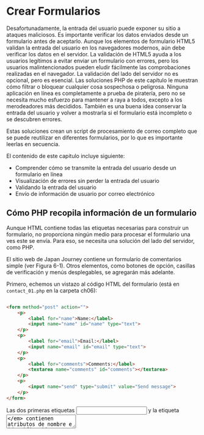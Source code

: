 # Crear Formularios

Desafortunadamente, la entrada del usuario puede exponer su sitio a 
ataques maliciosos. Es importante verificar los datos enviados desde 
un formulario antes de aceptarlo. Aunque los elementos de formulario 
HTML5 validan la entrada del usuario en los navegadores modernos, 
aún debe verificar los datos en el servidor. La validación de HTML5 
ayuda a los usuarios legítimos a evitar enviar un formulario con 
errores, pero los usuarios malintencionados pueden eludir fácilmente 
las comprobaciones realizadas en el navegador. La validación del 
lado del servidor no es opcional, pero es esencial. Las soluciones 
PHP de este capítulo le muestran cómo filtrar o bloquear cualquier 
cosa sospechosa o peligrosa. Ninguna aplicación en línea es 
completamente a prueba de piratería, pero no se necesita mucho 
esfuerzo para mantener a raya a todos, excepto a los merodeadores 
más decididos. También es una buena idea conservar la entrada del 
usuario y volver a mostrarla si el formulario está incompleto o se 
descubren errores. 

Estas soluciones crean un script de procesamiento de correo completo 
que se puede reutilizar en diferentes formularios, por lo que es 
importante leerlas en secuencia.

El contenido de este capitulo incluye siguiente:

- Comprender cómo se transmite la entrada del usuario desde un 
formulario en línea
- Visualización de errores sin perder la entrada del usuario
- Validando la entrada del usuario
- Envío de información de usuario por correo electrónico

## Cómo PHP recopila información de un formulario

Aunque HTML contiene todas las etiquetas necesarias para construir un 
formulario, no proporciona ningún medio para procesar el formulario 
una ves este se envía. Para eso, se necesita una solución del lado del 
servidor, como PHP.

El sitio web de Japan Journey contiene un formulario de comentarios 
simple (ver Figura 6-1). Otros elementos, como botones de opción, 
casillas de verificación y menús desplegables, se agregarán más adelante.

Primero, echemos un vistazo al código HTML del formulario (está en 
`contact_01.php` en la carpeta ch06):


```html

<form method="post" action="">
    <p>
        <label for="name">Name:</label>
        <input name="name" id="name" type="text">
    </p>
    <p>
        <label for="email">Email:</label>
        <input name="email" id="email" type="text">
    </p>
    <p>
        <label for="comments">Comments:</label>
        <textarea name="comments" id="comments"></textarea>
    </p>
    <p>
        <input name="send" type="submit" value="Send message">
    </p>
</form>
```

Las dos primeras etiquetas _<input>_ y la etiqueta _<textarea>_ contienen 
atributos de nombre e identificación configurados con el mismo valor. 
La razón de esta duplicación es la accesibilidad. HTML usa el atributo 
_id_ para asociar el elemento _<label>_ con el elemento _<input>_ correcto. 
Los scripts de procesamiento de formularios, sin embargo, se basan en 
el atributo de _name_. Por lo tanto, aunque el atributo _id_ es opcional 
en el botón _submit_, debe usar el atributo _name_ para cada elemento 
del formulario que desee procesar.

El atributo _name_ de un elemento de entrada de formulario normalmente no 
debe contener espacios. Si desea combinar varias palabras, únalas con un 
guión bajo (PHP lo hará automáticamente si deja espacios). Debido a que el 
script desarrollado más adelante en este capítulo convierte los atributos 
_name_ en variables PHP, no use guiones ni ningún otro carácter que no sea 
válido en los nombres de las variables PHP.

Otras dos cosas a tener en cuenta son los atributos de _method_ y _action_
dentro de la etiqueta de apertura _<form>_. El atributo de _method_ determina 
cómo el formulario envía datos. Se puede configurar para _post_ y _get_. El 
atributo _action_ le dice al navegador dónde enviar los datos para su 
procesamiento cuando se hace clic en el botón _submit_. Si el valor se deja 
vacío, como aquí, la página intenta procesar el formulario en sí. Sin embargo, 
un atributo _action_ vacío no es válido en HTML5, por lo que será necesario corregirlo.

He evitado deliberadamente el uso de cualquiera de las nuevas funciones 
de formulario HTML5, como _type = "email"_ y el atributo _required_. Esto 
facilita la prueba de los scripts de validación del lado del servidor PHP. 
Después de la prueba, puede actualizar sus formularios para utilizar las 
funciones de validación de HTML5. La validación en el navegador es 
principalmente una cortesía hacia el usuario para evitar que se envíe 
información incompleta, por lo que es opcional. La validación del lado 
del servidor nunca debe omitirse.

## Diferencia entre Post y Get


De lo contrario, la carpeta ch06 contiene un conjunto completo de archivos 
para el sitio Japan Journey con todo el código del Capítulo 5 incorporado. 
Copie _contact_01.php_ a la raíz del sitio y cámbielo al nombre _contact.php_. 
También copie _footer.php_, _menu.php_ y _title.php_ de la carpeta _ch06 / includes_
a la carpeta _includes_ en la raíz del sitio.

1. Localice la etiqueta de apertura _<form>_ en _contact.php_ y cambie el valor 
del atributo del método de _post_ para obtener, así:

```html
<form method="get" action="">
```

2. Guarde _contact.php_ y cargue la página en un navegador. Escriba su nombre, 
dirección de correo electrónico y un mensaje corto en el formulario, luego haga 
clic en _Enviar mensaje_.


3. Busque en la barra de direcciones del navegador. Debería ver el contenido 
del formulario adjunto al final de la URL.  Si divide la URL, se verá así:

```
http://localhost/phpsols-4e/contact.php
?name=David
&email=david%40example.com
&comments=Greetings%21+%3A-%29
&send=Send+message
```

Los datos enviados por el formulario se han agregado a la URL básica 
como una cadena de consulta que comienza con un signo de interrogación. 
El valor de cada campo y el botón de envío se identifica mediante el 
atributo _name_ del elemento de formulario, seguido de un signo igual y 
los datos enviados. Los datos de cada elemento de entrada están separados 
por un signo comercial (&). Las URL no pueden contener espacios o ciertos 
caracteres (como un signo de exclamación o un emoticón), por lo que el 
navegador reemplaza los espacios con + y codifica otros caracteres como 
valores hexadecimales, un proceso conocido como codificación de URL (para 
obtener una lista completa de valores, consulte 
www.degraeve.com/reference/urlencoding.php).
 
4. Vuelva al código de _contact.php_ y cambie el método a _post_, así:

```html
<form method="post" action="">
```

Guarde _contact.php_ y vuelva a cargar la página en su navegador. Escribe 
otro mensaje y haz clic en _Enviar mensaje_. Su mensaje debería desaparecer, 
pero no sucede nada. No se ha perdido, pero todavía no ha hecho nada para 
procesarlo.
 
6. En _contact.php_, agregue el siguiente código inmediatamente debajo de 
la etiqueta de cierre `</form>`:

```html
<pre>
<?php if ($_POST) { print_r($_POST); } ?>
</pre>
```

Esto muestra el contenido del array superglobal `$ _POST` si se han 
enviado datos _post_. Como se explicó en el Capítulo 4, la función 
_print_r()_ le permite inspeccionar el contenido de los array; las 
etiquetas `<pre>` simplemente facilitan la lectura de la salida.

7. Guarde la página y haga clic en el botón Actualizar en su navegador. 
Probablemente verá una advertencia similar a la siguiente. Esto le 
indica que los datos se volverán a enviar, que es exactamente lo que 
desea. Confirme que desea enviar la información nuevamente.

8. El código del paso 6 ahora debería mostrar el contenido de su mensaje 
debajo del formulario. Todo se ha almacenado en uno de los array 
superglobales de PHP, `$ _POST`, que contiene los datos enviados mediante 
el método _post_. El atributo _name_  de cada elemento del formulario 
se utiliza como clave del array, lo que facilita la recuperación del contenido.

```
       array
(
    [name] => David
    [email] => david@example.com
    [comments] => Hi!
    [send] => Send message
)
```

El array `$ _POST` usa los atributos `name` del formulario para 
identificar cada elemento de datos.

Como acaba de ver, el método `get` envía sus datos adjuntos a la URL, 
mientras que el método `post` los envía con los encabezados HTTP para 
que estén ocultos a la vista. Algunos navegadores limitan la longitud 
máxima de una URL a unos 2000 caracteres, por lo que el método `get` 
solo se puede utilizar para pequeñas cantidades de datos. El método 
`post` se puede utilizar para cantidades de datos mucho mayores. De 
forma predeterminada, PHP permite hasta 8 MB de datos `post` aunque las 
empresas de alojamiento pueden establecer un límite diferente.

Sin embargo, la diferencia más importante entre los dos métodos es su 
uso previsto. El método de `get` está diseñado para usarse en solicitudes 
que no generan cambios en el servidor, sin importar cuántas veces se 
haya realizado. En consecuencia, se utiliza principalmente para búsquedas 
en bases de datos; marcar el resultado de la búsqueda es útil porque todos 
los criterios de búsqueda están en la URL. Por otro lado, el método 
`post` está diseñado para peticiones que provocan cambios en el servidor. 
Por lo tanto, se usa para insertar, actualizar o eliminar registros en 
una base de datos, cargar archivos o enviar un correo electrónico.

Este capítulo se concentra en el método `post` y su array superglobal 
asociada, `$ _POST`.

## Obtener datos de formularios con PHP superglobals

El array superglobal `$_POST` contiene datos enviados mediante el 
método `post`. No debería sorprender que los datos enviados por el 
método `get` estén en el array `$_GET`.

Para acceder a los valores enviados por un formulario, simplemente 
coloque el atributo `name` elemento del formulario entre comillas 
entre corchetes después de `$ _POST` o `$ _GET`, según el atributo 
del método del formulario. Por tanto, el correo electrónico se convierte 
en `$_POST['email']` si se envía mediante el método `post` y 
`$_GET['email']` si se envía mediante el método `get`. 

Puede encontrar scripts que usen `$_REQUEST`, lo que evita la necesidad 
de distinguir entre `$_POST` o `$_GET`. Es menos seguro. Siempre 
debe saber de dónde proviene la información del usuario. `$_REQUEST` 
también incluye los valores de las cookies, por lo que no tiene idea 
si está tratando con un valor enviado por el método `post`, uno 
transmitido a través de la URL o inyectado por una cookie. Utilice 
siempre `$_POST` o `$_GET`.

Los scripts antiguos pueden usar `$HTTP_POST_VARS` o `$HTTP_GET_VARS`, 
que tienen el mismo significado que `$_POST` y `$_GET`. Se han 
eliminado las versiones antiguas. Utilice `$_POST` y `$_GET` en su lugar.


## Procesamiento y validación de la entrada del usuario

El objetivo final de este capítulo es enviar la entrada del formulario 
en `contact.php` por correo electrónico a su bandeja de entrada. El uso 
de la función `mail ()` de PHP es relativamente sencillo. Requiere un 
mínimo de tres argumentos: la dirección o direcciones a las que se envía 
el correo electrónico, una cadena que contiene la línea de asunto y una 
cadena que contiene el cuerpo del mensaje. El cuerpo del mensaje se 
construye concatenando (uniendo) el contenido de los campos de entrada 
en una sola cadena.

Las medidas de seguridad implementadas por la mayoría de los proveedores 
de servicios de Internet (ISP) hacen que sea difícil, si no imposible, 
probar la función `mail ()` en un entorno de prueba local. En lugar de 
saltar directamente al uso de `mail ()`, las Soluciones PHP 6-2 a 6-5 
se concentran en validar la entrada del usuario para asegurarse de que 
los campos obligatorios estén completos y muestren mensajes de error. 
La implementación de estas medidas hace que sus formularios en línea 
sean más fáciles de usar y seguros.

La utilizacion de JavaScript o elementos y atributos de formulario HTML5
para verificar la entrada del usuario se denomina validación del lado del 
cliente porque ocurre en la computadora del usuario (o cliente). Es útil 
porque es casi instantáneo y puede alertar al usuario sobre un problema 
sin hacer un viaje de ida y vuelta innecesario al servidor. Sin embargo, 
la validación del lado del cliente es fácil de eludir. Todo lo que tiene 
que hacer un usuario malintencionado es enviar datos desde un script 
personalizado y sus comprobaciones se vuelven inútiles. También es vital 
verificar la entrada del usuario con PHP.

Consejo

La validación del lado del cliente por sí sola es insuficiente. Siempre 
verifique los datos de una fuente externa usando la validación del lado 
del servidor con PHP.

### Creando un script reutilizable

La capacidad de reutilizar el mismo script, tal vez con solo unas pocas 
ediciones, para varios sitios web es un gran ahorro de tiempo. Sin embargo, 
enviar los datos de entrada a un archivo separado para su procesamiento 
dificulta alertar a los usuarios sobre errores sin perder su entrada. Para 
solucionar este problema, el enfoque adoptado en este capítulo es utilizar 
lo que se conoce como formulario de autoprocesamiento.

Cuando se envía el formulario, la página se vuelve a cargar y una 
declaración condicional ejecuta el script de procesamiento. Si la 
validación del lado del servidor detecta errores, el formulario se puede 
volver a mostrar con mensajes de error mientras se conserva la entrada 
del usuario. Partes del script específicas del formulario se incrustarán 
encima de la declaración `DOCTYPE`. Las partes genéricas y reutilizables 
estarán en un archivo separado que se puede incluir en cualquier página 
que requiera un script de procesamiento de correo electrónico.

Solución PHP 6-1: Prevención de secuencias de comandos entre sitios en 
una forma de autoprocesamiento

Dejar vacío el atributo `action` de una etiqueta de formulario de 
apertura u omitirlo por completo vuelve a cargar el formulario cuando 
se envían los datos. Sin embargo, un atributo `action` vacío no es 
válido en HTML5. PHP tiene una variable superglobal muy conveniente 
(`$_SERVER ['PHP_SELF']`) que contiene la ruta relativa a la raíz del 
sitio del archivo actual. Establecerlo como el valor del atributo 
`action` inserta automáticamente el valor correcto para un formulario 
de autoprocesamiento, pero usarlo por sí solo expone su sitio a un 
ataque malicioso conocido como `cross-site scripting (XSS)`. Esta 
solución PHP explica el riesgo y muestra cómo usar `$_SERVER['PHP_SELF']` 
de forma segura.

1. Cargue `bad_link.php` en la carpeta ch06 en un navegador. Contiene 
un único enlace a `form.php` en la misma carpeta; pero el enlace en el 
HTML subyacente se ha deformado deliberadamente para simular un ataque XSS.
     
2. Haga clic en el enlace. Dependiendo del navegador que esté utilizando, 
debería ver que la página de destino ha sido bloqueada (como se muestra 
en la Figura 6-3) o el diálogo de alerta de JavaScript que se muestra en 
la Figura 6-4.

Google Chrome automatically blocks suspected XSS attacks. 
Not all browsers are capable of blocking XSS attacks. 

Nota

Los enlaces en los archivos de ejercicios para esta solución PHP asumen 
que están en una carpeta llamada phpsols-4e / ch06 en la raíz de su 
servidor localhost. Ajústelos si es necesario para que coincidan con 
su configuración de prueba.

3. Descarte la alerta de JavaScript, si es necesario, y haga clic con 
el botón derecho para ver la fuente de la página. La línea 10 debería 
verse similar a esto:

```
<form method="post" action="/phpsols-4e/ch06/form.php">
<script>alert('Boo!')</script><foo"">
```

El enlace mal formado en `bad_link.php` ha inyectado un fragmento de 
JavaScript en la página inmediatamente después de la etiqueta de 
apertura `<form>`. En este caso, es una alerta JavaScript inofensiva; 
pero en un ataque XSS real, podría intentar robar cookies u otra 
información personal. Tal ataque sería silencioso, dejando al usuario 
inconsciente de lo que ha sucedido a menos que note el script en la 
barra de direcciones del navegador.

Esto ha sucedido porque `form.php` usa `$_SERVER['PHP_SELF']` para 
generar el valor del atributo `action`. El enlace mal formado inserta 
la ubicación de la página en el atributo `action`, cierra la etiqueta 
del formulario de apertura y luego inyecta la etiqueta `<script>`, que 
se ejecuta inmediatamente cuando se carga la página.


4. Una forma simple, pero efectiva, de neutralizar este tipo de ataque 
XSS es pasar `$_SERVER['PHP_SELF']` a la función `htmlentities()` 
de esta manera:

```html
<form method="post"  action="<?=
 htmlentities($_SERVER['PHP_SELF']) ?>">
```

Esto convierte los corchetes angulares de las etiquetas `<script`> en 
sus equivalentes de entidad HTML, evitando que se ejecute el script. 
Aunque funciona, deja la URL mal formada en la barra de direcciones 
del navegador, lo que podría llevar a los usuarios a cuestionar la 
seguridad de su sitio. Creo que una mejor solución es redirigir a los 
usuarios a una página de error cuando se detecta XSS.


5. En form.php, cree un bloque PHP encima de la declaración `DOCTYPE` 
y defina una variable con la ruta relativa a la raíz del sitio al 
archivo actual de esta manera:

```html
<?php
$currentPage = '/phpsols-4e/ch06/form.php';
?>
<!doctype html>
```

6. Ahora compare el valor de `$currentPage` con `$ _SERVER['PHP_SELF']`. 
Si no son idénticos, use la función `header()` para redirigir al usuario 
a una página de error y salir inmediatamente del script de esta manera:

```html
if ($currentPage !== $_SERVER['PHP_SELF']) {
    header('Location: http://localhost/phpsols-4e/ch06/missing.php');
    exit;
}
```

Precaución

La ubicación pasada a la función `header()` debe ser una URL completamente 
calificada. Si utiliza un vínculo relativo al documento, el destino se 
agrega al vínculo mal formado, lo que evita que la página se redirija 
correctamente.

7. Use `$currentPage` como el valor del atributo `action` en la etiqueta 
del formulario de apertura:

```html
<form method="post"  action="<?= $currentPage ?>">
```

8. Guarde `form.php`, vuelva a `bad_link.php` y vuelva a hacer clic en el 
enlace. Esta vez debería ser llevado directamente a `missing.php`.
 
9. Cargue `form.php` directamente en el navegador. Debería cargarse y 
funcionar como se esperaba.  La versión final está en `form_end.php` en 
la carpeta ch06. El archivo llamado `bad_link_end.php` enlaza con la 
versión terminada si solo desea probar el script.

Esta técnica implica más código que simplemente pasar `$_SERVER['PHP_SELF']` 
a la función `htmlentities()`; pero tiene la ventaja de guiar a los 
usuarios sin problemas a una página de error si han seguido un enlace 
malicioso a su formulario. Obviamente, la página de error debería 
vincularse a su menú principal.

Solución PHP 6-2: Asegúrese de que los campos obligatorios no estén en blanco

Cuando los campos obligatorios se dejan en blanco, no obtiene la 
información que necesita y es posible que el usuario nunca obtenga una 
respuesta, especialmente si se han omitido los datos de contacto.
Continúe usando el archivo de "Comprender la diferencia entre `post` y `get`" 
anteriormente en este capítulo. Alternativamente, use `contact_02.php` de 
la carpeta ch06 y elimine _02 del nombre del archivo.

1. La secuencia de comandos de procesamiento utiliza dos arrays llamadas 
`$errores` y` $missing` para almacenar los detalles de los errores y los 
campos obligatorios que no se han completado. Estos arrays se utilizarán 
para controlar la visualización de los mensajes de error junto con las
 etiquetas del formulario. No habrá ningún error cuando la página se 
cargue por primera vez, así que inicialice `$errors` y `$missing` como 
arrays vacíos en el bloque de código PHP en la parte superior de 
`contact.php`, así:


```html
<?php
include './includes/title.php';
$errors = [];
$missing = [];
?>
```

 
2. La secuencia de comandos de procesamiento de correo electrónico debe 
ejecutarse solo si se ha enviado el formulario. Use una declaración 
condicional para verificar el valor de la variable superglobal 
`$_SERVER['REQUEST_METHOD']`. Si es `POST` (todo en mayúsculas), sabrá 
que el formulario se envió mediante el método `post`. Agregue el código 
resaltado en negrita al bloque PHP en la parte superior de la página.

```html
<?php
include './includes/title.php';
$errors = [];
$missing = [];
// check if the form has been submitted
if ($_SERVER['REQUEST_METHOD'] == 'POST') {
    // email processing script
}
?>
```

Consejo

Verificar que el valor de `$_SERVER['REQUEST_METHOD']` sea `POST` es 
una condición genérica que se puede usar con cualquier formulario 
independientemente del nombre del botón Enviar.

3. Aunque aun no enviará el correo electrónico, defina dos variables 
para almacenar la dirección de destino y la línea de asunto del 
correo electrónico. El siguiente código va dentro de la declaración 
condicional que creó en el paso anterior:

```
if ( $_SERVER['REQUEST_METHOD'] == 'POST') {
    // email processing script
    $to = 'david@example.com'; // use your own email address
    $subject = 'Feedback from Japan Journey';
}
```

4. A continuación, cree dos arrays, uno que enumere el atributo `name` 
de cada campo en el formulario y la otra que enumere todos los campos 
obligatorios. Por el bien de esta demostración, haga que el campo de 
correo electrónico sea opcional, de modo que solo se requieran los 
campos `name` y `comments` Agregue el siguiente código dentro del 
bloque condicional inmediatamente después del código que define la 
línea de asunto:

```
    $subject = 'Feedback from Japan Journey';
    // list expected fields
    $expected = ['name', 'email', 'comments'];
    // set required fields
    $required = ['name', 'comments'];
}
```

Consejo

¿Por qué es necesaria ek array `$expected` ? Es para evitar que un 
atacante inyecte otras variables en el array `$_POST` en un intento de 
sobrescribir sus valores predeterminados. Al procesar solo las variables 
que espera, su formulario es mucho más seguro. Se ignoran los valores 
falsos.

5. La siguiente sección de código no es específica de este formulario, 
por lo que debe ir en un archivo externo que se puede incluir en 
cualquier secuencia de comandos de procesamiento de correo electrónico. 
Cree un nuevo archivo PHP llamado `processmail.php` en la carpeta 
`includes`. Luego inclúyalo en `contact.php` inmediatamente después 
del código que ingresó en el paso anterior, así:

```
    $required = ['name', 'comments'];
    require './includes/processmail.php';
}
```

6. El código en `processmail.php` comienza verificando las variables 
`$_POST` para los campos obligatorios que se han dejado en blanco. 
Elimine cualquier código predeterminado insertado por su editor y 
agregue lo siguiente a `processmail.php`: 

```
<?php
foreach ($_POST as $key => $value) {
    // strip whitespace from $value if not an array
    if (!is_array($value)) {
        $value = trim($value);
    }
    if (!in_array($key, $expected)) {
        // ignore the value, it's not in $expected
        continue;
    }
    if (in_array($key, $required) && empty($value)) {
        // required value is missing
        $missing[] = $key;
        $$key = "";
        continue;
    }
    $$key = $value;
}
```

Este bucle `foreach` procesa el array `$_POST` eliminando los espacios 
en blanco iniciales y finales de los campos de texto y asignando el 
contenido del campo a una variable con un nombre simplificado. 
Como resultado, `$_POST['email'] `se convierte en `$email`, y así 
sucesivamente. También verifica si los campos obligatorios se dejan en 
blanco y los agrega al array `$missing`, estableciendo la variable 
relacionada en una cadena vacía.

El array `_POST` es un array asociativa, por lo que el ciclo asigna la 
clave y el valor del elemento actual a `$key` y `$value`, respectivamente. 
El ciclo comienza verificando que el valor actual no sea un array, 
usando la función `is_array()` con el operador lógico `Not` (!). Si no 
es así, la función `trim()` elimina los espacios en blanco iniciales 
y finales y los reasigna a `$value`. Eliminar los espacios en blanco 
iniciales y finales evita que alguien presione la barra espaciadora 
varias veces para evitar completar un campo obligatorio.


Nota

Actualmente, el formulario solo tiene campos de entrada de texto, pero 
se ampliará más adelante para incluir elementos `<select>` y casillas 
de verificación que envían datos como arrays. Es necesario verificar 
si el valor del elemento actual es un array porque pasar un array a la 
función `trim()` desencadena un error.

La siguiente declaración condicional verifica si la clave actual no 
está en el array `$expected`. Si no es así, la palabra clave `continue` 
obliga al ciclo a dejar de procesar el elemento actual y pasar al 
siguiente. Por lo tanto, se ignora todo lo que no esté en el array 
$expected.

A continuación, verificamos si la clave del array actual está en el 
array `$required` y si no tiene ningún valor. Si la condición devuelve 
verdadera, la clave se agrega al arrayz `$missing` y una variable 
basada en el nombre de la clave se crea dinámicamente y su valor se 
establece en una cadena vacía. Observe que `$$key` comienza con dos 
signos de dólar en la siguiente línea:

```
$$key = "";
```

Esto significa que es una variable variable (consulte "Crear de nuevas 
variables dinámicamente" en el Capítulo 4). Entonces, si el valor de 
`$key` es `"name"`, `$$key` se convierte en `$name`.

Nuevamente, `continue` mueve el bucle al siguiente elemento.

Pero, si llegamos hasta la línea final del ciclo, sabemos que estamos 
tratando con un elemento que necesita ser procesado, por lo que se 
crea una variable basada en el nombre de la clave de forma dinámica y 
el valor actual se asigna a este.

7. Guarde `processmail.php`. Le agregará más código más adelante, pero 
pasemos ahora al cuerpo principal de `contact.php`. El atributo `action` 
en la etiqueta del formulario de apertura está vacío. Para propósitos 
de prueba local, simplemente establezca su valor en el nombre de la 
página actual:

```
<form method="post" action="contact.php">
```


8. Debe mostrar una advertencia si falta algo. Agregue una declaración 
condicional en la parte superior del contenido de la página entre el 
encabezado <h2> y el primer párrafo, así:


```html
<h2>Contact us</h2>
<?php if ($missing || $errors) { ?>
<p class="warning">Please fix the item(s) indicated.</p>
<?php } ?>
<p>Ut enim ad minim veniam . . . </p>
```


Esto verifica `$missing` y `$errors`, que inicializó como arrays vacios 
en el paso 1. Como se explica en "La verdad según PHP" en el Capítulo 4, 
un array vacío se trata como falso, por lo que el párrafo dentro de la 
declaración condicional no lo es se muestra cuando se carga la página 
por primera vez. Sin embargo, si no se ha completado un campo obligatorio 
cuando se envía el formulario, su nombre se agrega a la matriz `$missing`. 
Un array con al menos un elemento se trata como verdadera. El || significa 
"o", por lo que este párrafo de advertencia se mostrará si un campo 
obligatorio se deja en blanco o si se descubre un error. (El array 
$erros entra en juego en la Solución PHP 6-4).


9. Para asegurarse de que funciona hasta ahora, guarde `contact.php` 
y cárguelo normalmente en un navegador (no haga clic en el botón 
Actualizar). No se muestra el mensaje de advertencia. Haz clic en 
Enviar mensaje sin completar ninguno de los campos. Ahora debería ver 
el mensaje sobre elementos faltantes, como se muestra en la siguiente 
captura de pantalla.


10. Para mostrar un mensaje adecuado junto a cada campo obligatorio 
que falta, use una declaración condicional de PHP para insertar un 
`<span>` dentro de la etiqueta `<label>`, así:

```html
<label for="name">Name:
<?php if (in_array('name', $missing)) { ?>
    <span class="warning">Please enter your name</span>
<?php } ?>
</label>
```

La condición usa la función `in_array()` para verificar si el array 
`$missing` contiene el valor `name`. Si es así, se muestra el `<span>.` 
`$missing` se define como un array vacío en la parte superior de la 
secuencia de comandos, por lo que el intervalo no se mostrará cuando 
se cargue la página por primera vez.


11. Inserte advertencias similares para los campos de correo electrónico 
y comentarios como este:

```html
    <label for="email">Email:
    <?php if (in_array('email', $missing)) { ?>
        <span class="warning">Please enter your email address</span>
    <?php } ?>
    </label>
    <input name="email" id="email" type="text">
</p>
<p>
    <label for="comments">Comments:
    <?php if (in_array('comments', $missing)) { ?>
        <span class="warning">Please enter your comments</span>
    <?php } ?>
    </label>
```

El código PHP es el mismo excepto por el valor que busca en el array 
`$missing`. Es lo mismo que el atributo `name` del elemento de formulario.
 
12. Guarde `contact.php` y pruebe la página nuevamente, primero 
ingresando nada en ninguno de los campos. Las etiquetas del formulario 
deben verse como la Figura 6-5.


Aunque agregó una advertencia a `<label>` para el campo de correo 
electrónico, no se muestra porque el correo electrónico no se agregó 
al array `$required`. Como resultado, el código en `processmail.php` 
no lo agrega al array `$missing`.

13. Agregue un correo electrónico al array `$required` en el bloque 
de código en la parte superior de `comments.php`, así:

```
$required = ['name', 'comments', 'email'];
```

14. Haz clic en Enviar mensaje nuevamente sin completar ningún campo. 
Esta vez, verá un mensaje de advertencia junto a cada etiqueta.
     
15. Escriba su nombre en el campo `name`. En los campos Correo 
electrónico y Comentarios, simplemente presione la barra espaciadora 
varias veces y luego haga clic en Enviar mensaje. El mensaje de 
advertencia junto al campo Nombre desaparece, pero los otros dos 
mensajes de advertencia permanecen. El código en `processmail.php` 
quita los espacios en blanco de los campos de texto, por lo que 
rechaza los intentos de omitir los campos obligatorios ingresando 
una serie de espacios. Si tiene algún problema, compare su código 
con `contact_03.php` e `includes/processmail_01.php` en la carpeta 
ch06.
     

Todo lo que se necesita hacer para cambiar los campos obligatorios 
es cambiar los nombres en el array `$required` y agregar una alerta 
adecuada dentro de la etiqueta `<label>` del elemento de entrada 
apropiado dentro del formulario. Es fácil de hacer porque siempre 
usa el atributo de nombre del elemento de entrada del formulario.

## Conservar la entrada del usuario cuando un formulario está incompleto

Imagínese que ha pasado 10 minutos rellenando un formulario. Hace 
clic en el botón Enviar y vuelve la respuesta de que falta un campo 
obligatorio. Es exasperante tener que rellenar todos los campos de 
nuevo. Dado que el contenido de cada campo está en el array `$_POST`, 
es fácil volver a mostrarlo cuando se produce un error.


Solución PHP 6-3: Creación de campos de formulario fijos

Esta solución PHP muestra cómo usar una declaración condicional para 
extraer la entrada del usuario del array `$_POST` y volver a mostrarla 
en los campos de entrada de texto y áreas de texto. Continúe trabajando 
con los mismos archivos de antes. Alternativamente, use `contact_03.php` 
e `includes/processmail_01.php` de la carpeta ch06.


1. Cuando la página se carga por primera vez, no desea que aparezca 
nada en los campos de entrada, pero desea volver a mostrar el contenido 
si falta un campo obligatorio o hay un error. Esa es la clave: si los 
arrays `$missing` o `$errors` contienen algún valor, el contenido de 
cada campo debe volver a mostrarse. Establece el texto predeterminado 
para un campo de entrada de texto con el atributo de valor de la 
etiqueta `<input>`, así que modifique la etiqueta `<input`> para un 
nombre como este:

```html
<input name="name" id="name" type="text"
<?php if ($missing || $errors) {
    echo 'value="' . htmlentities($name) . '"';
} ?>>
```

La línea dentro de las llaves contiene una combinación de comillas y 
puntos que pueden confundirlo. Lo primero que debe darse cuenta es que 
solo hay un punto y coma, justo al final, por lo que el comando echo 
se aplica a toda la línea. Como se explicó en el Capítulo 3, un punto 
se denomina operador de concatenación, que une cadenas y variables. 
Puede dividir el resto de la línea en tres secciones, de la siguiente manera:

```
'value="' .

htmlentities($name)

. '"'
```

La primera sección genera `value="` como texto y usa el operador de 
concatenación para unirlo a la siguiente sección, que pasa `$name` a 
una función llamada `htmlentities()`. Explicaré por qué es necesario 
en un momento, pero la tercera sección usa el operador de concatenación 
nuevamente para unirse a la salida final, que consta únicamente de 
comillas dobles. Por lo tanto, si `$missing` o `$errors` contienen 
algún valor, y `$_POST['name']` contiene a Joe, terminará con esto 
dentro de la etiqueta `<input>` :

```html
<input name="name" id="name" type="text" value="Joe">
```

La variable `$name` contiene la entrada del usuario original, que se 
transmitió a través del array `$_POST`. El bucle `foreach` que creó en 
`processmail.php` en la Solución PHP 6-2 procesa el array `$_POST` y 
asigna cada elemento a una variable con el mismo nombre. Esto le permite 
acceder a `$_POST['nombre']` simplemente como `$name`.

Entonces, ¿por qué necesitamos la función `htmlentities()`? Como sugiere 
el nombre de la función, convierte ciertos caracteres en sus entidades 
de caracteres HTML equivalentes. El que le preocupa aquí es la comilla 
doble. Supongamos que Eric "Slowhand" Clapton decide enviar comentarios 
a través del formulario. Si usa `$name` por sí solo, la Figura 6-6 muestra 
lo que sucede cuando se omite un campo `required` y no usa `htmlentities()`.

Pasar el contenido del elemento array `$_POST` a `htmlentities()`, sin 
embargo, convierte las comillas dobles en el medio de la cadena a `&quot;`. 
Y, como muestra la Figura 6-7, el contenido ya no está truncado.


Lo bueno de esto es que la entidad de carácter `&quot;` se convierte 
de nuevo a comillas dobles cuando se vuelve a enviar el formulario. 
Como resultado, no es necesario realizar más conversiones antes de que 
se pueda enviar el correo electrónico.

Nota

Si `htmlentities()` corrompe su texto, puede establecer la codificación 
directamente dentro de un script pasando el segundo y tercer argumento 
opcional a la función. Por ejemplo, para establecer la codificación en 
chino simplificado, use `htmlentities($name, ENT_COMPAT, 'GB2312')`. 
Para obtener más información, consulte la documentación en www.php.net/manual/en/function.htmlentities.php.

2. Edite el campo de correo electrónico de la misma manera, usando 
`$email` en lugar de `$name`.
     
3. El área de texto de comentarios debe manejarse de manera ligeramente 
diferente porque las etiquetas `<textarea>` no tienen un atributo 
`value`. Debe colocar el bloque PHP entre las etiquetas de apertura y
 cierre del área de texto, así:

```html
<textarea name="comments" id="comments"><?php
  if ($missing || $errors) {
      echo htmlentities($comments);
  } ?></textarea>
```

Es importante colocar las etiquetas PHP de apertura y cierre contra 
las etiquetas `<textarea>`. Si no lo hace, obtendrá espacios en blanco 
no deseados dentro del área de texto.
 
4. Guarde `contact.php` y pruebe la página en un navegador. Si se 
omite algún campo obligatorio, el formulario muestra el contenido 
original junto con los mensajes de error.

Puede verificar su código con `contact_04.php` en la carpeta ch06.


Precaución

El uso de esta técnica evita que el botón de restablecimiento de un 
formulario restablezca cualquier campo que haya sido modificado por 
el script PHP porque establece explícitamente el atributo de valor de 
cada campo.


## Filtrar posibles ataques

Un exploit particularmente desagradable conocido como inyección de 
encabezado de correo electrónico busca convertir formularios en línea 
en transmisores de spam. El atacante intenta engañar a su script para 
que envíe un correo electrónico HTML con copias a muchas personas. Esto 
es posible si incorpora la entrada del usuario sin filtrar en los 
encabezados adicionales que se pueden pasar como el cuarto argumento a 
la función `mail()`. Es común agregar la dirección de correo electrónico 
del usuario como un encabezado de respuesta. Si detecta espacios, nuevas 
líneas, retornos de carro o cualquiera de las cadenas "Content-type:", 
"Cc:" o "Bcc:" en el valor enviado, es el objetivo de un ataque, por lo 
que debe bloquear el mensaje.

Solución PHP 6-4: bloqueo de direcciones de correo electrónico que 
contienen contenido sospechoso

Esta solución PHP verifica la entrada de la dirección de correo 
electrónico del usuario en busca de contenido sospechoso. Si se detecta, 
una variable booleana se establece en verdadera. Esto se utilizará más 
adelante para evitar que se envíe el correo electrónico.

Continúe trabajando con la misma página que antes. Alternativamente, 
use `contact_04.php` e `includes/processmail_01.php` de la carpeta ch06.

1. Para detectar las frases sospechosas, usaremos un patrón de búsqueda 
o una expresión regular. Agregue el siguiente código en la parte superior 
de `processmail.php` antes del bucle `foreach` existente:

```html
// pattern to locate suspect phrases
$pattern = '/[\s\r\n]|Content-Type:|Bcc:|Cc:/i';
foreach ($_POST as $key => $value) {
```

La cadena asignada a `$pattern` se utilizará para realizar una búsqueda 
que no distinga entre mayúsculas y minúsculas para cualquiera de los 
siguientes: un espacio, retorno de carro, salto de línea, "Content-Type:", 
"Bcc:" o "Cc:". Está escrito en un formato llamado expresión regular 
compatible con Perl (PCRE). El patrón de búsqueda está encerrado en un 
par de barras diagonales, y la i después de la barra final hace que el 
patrón no distinga entre mayúsculas y minúsculas.

Consejo

Las expresiones regulares son una herramienta extremadamente poderosa 
para hacer coincidir patrones de texto. Es cierto que no son fáciles 
de aprender; pero es una habilidad esencial si se toma en serio el 
trabajo con lenguajes de programación como PHP y JavaScript. Eche un 
vistazo a Introducción a las expresiones regulares de Jörg Krause 
(Apress, 2017, ISBN 978-1-4842-2508-0). Está dirigido principalmente 
a desarrolladores de JavaScript, pero solo existen pequeñas diferencias 
de implementación entre JavaScript y PHP. La sintaxis básica es idéntica.

2. Ahora puede usar el PCRE almacenado en `$pattern` para detectar 
cualquier entrada de usuario sospechosa en la dirección de correo 
electrónico enviada. Agregue el siguiente código inmediatamente después 
de la variable `$pattern` del paso 1:

```html
// check the submitted email address
$suspect = preg_match($pattern,  $_POST['email']);
```

La función `preg_match()` compara la expresión regular pasada como 
primer argumento con el valor del segundo argumento, en este caso, 
el valor del campo de correo electrónico. Devuelve verdadero si 
encuentra una coincidencia. Por lo tanto, si se encuentra contenido 
sospechoso, `$suspect` será cierto. Pero si no hay coincidencia, 
será falso.

3. Si se detecta contenido sospechoso en la dirección de correo 
electrónico, no tiene sentido seguir procesando el array `$_POST`. 
Envuelva el código que procesa las variables `$_POST` en una 
declaración condicional como esta:

```html
if (!$suspect) {
    foreach ($_POST as $key => $value) {
        // strip whitespace from $value if not an array
        if (!is_array($value)) {
           $value = trim($value);
        }
        if (!in_array($key, $expected)) {
            // ignore the value, it's not in $expected
            continue;
        }
        if (in_array($key, $required) && empty($value)) {
            // required value is missing
            $missing[] = $key;
            $$key = "";
            continue;
        }
    $$key = $value;
    }
}
```

Esto procesa las variables en el array `$_POST` solo si `$suspect`no 
es verdadero.

No olvide la llave extra para cerrar la declaración condicional.

4. Edite el bloque PHP después del encabezado `<h2>` en `contact.php` 
para agregar un nuevo mensaje de advertencia sobre el formulario, 
como este:

```html
<h2>Contact Us</h2>
<?php if ($_POST && $suspect) { ?>
    <p class="warning">Sorry, your mail could not be sent.
    Please try later.</p>
<?php } elseif ($missing || $errors) { ?>
  <p class="warning">Please fix the item(s) indicated.</p>
<?php } ?>
```

Esto establece una nueva condición que tiene prioridad sobre el mensaje 
de advertencia original al ser considerado primero. Comprueba si el 
array `$_POST` contiene algún elemento (en otras palabras, el formulario 
ha sido enviado) y si `$suspect`es verdadero. La advertencia tiene un 
tono deliberadamente neutro. No tiene sentido provocar a los atacantes.

5. Guarde `contact.php` y pruebe el formulario escribiendo cualquier 
contenido sospechoso en el campo de correo electrónico. Debería ver el 
nuevo mensaje de advertencia, pero su entrada no se conservará.

Puede verificar su código con `contact_05.php` e `includes/processmail_02.php` 
en la carpeta ch06.

## Envío de correo electrónico

Antes de continuar, es necesario explicar cómo funciona la función PHP 
`mail()`, ya que le ayudará a comprender el resto del script de 
procesamiento. La función PHP `mail()` toma hasta cinco argumentos, 
todos ellos cadenas, de la siguiente manera:

- La (s) dirección (es) del (los) destinatario (s)
- La línea de asunto
- El cuerpo del mensaje
- Una lista de otros encabezados de correo electrónico (opcional)
- Parámetros adicionales (opcional)

Las direcciones de correo electrónico del primer argumento pueden estar 
en cualquiera de los siguientes formatos:

```
'user@example.com'
'Some Guy <user2@example.com>'
```


Para enviar a más de una dirección, use una cadena separada por comas 
como esta:

```
'user@example.com, another@example.com, Some Guy <user2@example.com>'
```


El cuerpo del mensaje debe presentarse como una sola cadena. Esto 
significa que debe extraer los datos de entrada del array `$_POST` y 
formatear el mensaje, agregando etiquetas para identificar cada campo. 
De forma predeterminada, la función `mail()` solo admite texto sin formato. 
Las líneas nuevas deben utilizar tanto un retorno de carro como un carácter 
de nueva línea. También se recomienda restringir la longitud de las líneas 
a no más de 78 caracteres. Aunque suene complicado, puede construir el 
cuerpo del mensaje automáticamente con aproximadamente 20 líneas de 
código PHP, como verá en la Solución PHP 6-6. La adición de otros 
encabezados de correo electrónico se explica en detalle en la siguiente 
sección.

Muchas empresas de hosting ahora exigen el quinto argumento. Garantiza 
que el correo electrónico sea enviado por un usuario de confianza, y 
normalmente consta de su propia dirección de correo electrónico con el 
prefijo -f (sin un espacio entre ellos), todo entre comillas. Consulte 
las instrucciones de su empresa de alojamiento para ver si es necesario 
y el formato exacto que debe adoptar.

Precaución

Nunca debe incorporar la entrada del usuario en el quinto argumento de 
la función `mail()` porque puede usarse para ejecutar un script arbitrario 
en el servidor web.


## Uso seguro de encabezados de correo electrónico adicionales

Puede encontrar una lista completa de encabezados de correo electrónico 
en www.faqs.org/rfcs/rfc2076, pero algunos de los más conocidos y útiles 
le permiten enviar copias de un correo electrónico a otras direcciones 
(Cc y Bcc) o cambiar la codificación. Cada nuevo encabezado, excepto el 
final, debe estar en una línea separada terminada por un retorno de carro 
y un carácter de nueva línea. Esto significa usar las secuencias de 
escape \ r y \ n en cadenas entre comillas dobles (consulte la Tabla 4-5 
en el Capítulo 4).

Consejo

Una forma conveniente de formatear encabezados adicionales es definir 
cada encabezado como un elemento de aray separado y luego usar la 
función `implode()` para unirlos con "\ r \ n" entre comillas dobles.

De forma predeterminada, `mail()` usa la codificación Latin1 (ISO-8859-1), 
que no admite caracteres acentuados. En la actualidad, los editores de 
páginas web utilizan con frecuencia Unicode (UTF-8), que admite la mayoría 
de los idiomas escritos, incluidos los acentos comúnmente utilizados en 
los idiomas europeos, así como las escrituras no alfabéticas, como el 
chino y el japonés. Para asegurarse de que los mensajes de correo 
electrónico no estén distorsionados, use el encabezado `Content-Type` 
para configurar la codificación en UTF-8, así:


```
$headers[] = "Content-Type: text/plain; charset=utf-8";
```


También necesita agregar UTF-8 como el atributo charset en una etiqueta 
`<meta>` en el `<head>` de sus páginas web como esta:


```html
<meta charset="utf-8">
```

Supongamos que desea enviar copias a otros departamentos, además de 
una copia a otra dirección que no desea que los demás vean. El correo 
electrónico enviado por `mail()` a menudo se identifica como proveniente 
de `nadie@tudominio` (o cualquier nombre de usuario asignado al servidor 
web), por lo que es una buena idea agregar una dirección "From" más 
amigable. Así es como construyes esos encabezados adicionales, finalmente 
uniéndolos con `implode()`:

```
$headers[] = 'From: Japan Journey<feedback@example.com>';
$headers[] = 'Cc: sales@example.com, finance@example.com';
$headers[] = 'Bcc: secretplanning@example.com';
$headers = implode("\r\n", $headers);
```

La función `implode()` convierte un array en una cadena uniendo cada 
elemento del array con la cadena suministrada como primer argumento. 
Por lo tanto, esto devuelve el array `$headers` como una sola cadena 
con un retorno de carro y un carácter de nueva línea entre cada 
elemento del array.

Después de construir el conjunto de encabezados que desea usar, pasa 
la variable que los contiene como el cuarto argumento a `mail()`, así 
(asumiendo que la dirección de destino, el asunto y el cuerpo del 
mensaje ya se han almacenado en variables):

```
$mailSent = mail($to, $subject, $message, $headers);
```


Los encabezados adicionales codificados como este no presentan ningún 
riesgo de seguridad, pero cualquier cosa que provenga de la entrada 
del usuario debe filtrarse antes de que se use. El mayor peligro 
proviene de un campo de texto que solicita la dirección de correo 
electrónico del usuario. Una técnica ampliamente utilizada es incorporar 
la dirección de correo electrónico del usuario en un encabezado "From" 
o "Resply-to" a, que le permite responder directamente a los mensajes 
entrantes haciendo clic en el botón "Reply" en su programa de correo 
electrónico. Es muy conveniente, pero los atacantes con frecuencia 
intentan empaquetar un campo de entrada de correo electrónico con una 
gran cantidad de encabezados falsos. La solución PHP anterior eliminó 
los encabezados más comúnmente utilizados por los atacantes, pero 
debemos verificar más la dirección de correo electrónico antes de 
incorporarla en los encabezados adicionales.

Precaución

Aunque los campos de correo electrónico son el objetivo principal de 
los atacantes, la dirección de destino y la línea de asunto son vulnerables 
si permite que los usuarios cambien el valor. La entrada del usuario 
siempre debe considerarse sospechosa. Siempre codifique la dirección de 
destino y la línea de asunto. Alternativamente, proporcione un menú 
desplegable de valores aceptables y verifique el valor enviado con un 
array de los mismos valores.

Solución PHP 6-5: agregar encabezados y automatizar la dirección de respuesta

Esta solución PHP agrega tres encabezados al correo electrónico: 
`From`, `Content-Type` (para establecer la codificación en UTF-8) y 
`Reply-To`. Antes de agregar la dirección de correo electrónico del 
usuario al encabezado final, utiliza un filtro PHP integrado para 
verificar que el valor enviado se ajusta al formato de una dirección 
de correo electrónico válida.

Continúe trabajando con la misma página que antes. Alternativamente, 
use `contact_05.php` e `includes/processmail_02.php` de la carpeta ch06.

1. Los encabezados suelen ser específicos de un sitio web o página en 
particular, por lo que los encabezados `From`, `Content-Type` se 
agregarán al script en `contact.php`. Agregue el siguiente código al 
bloque PHP en la parte superior de la página justo antes de que se 
incluya `processmail.php`:

```
$required = ['name', 'comments', 'email'];
// create additional headers
$headers[] = 'From: Japan Journey<feedback@example.com>';
$headers[] = 'Content-Type: text/plain; charset=utf-8';
require './includes/processmail.php';
```

2. El propósito de validar la dirección de correo electrónico es 
asegurarse de que esté en un formato válido, pero el campo puede estar 
vacío porque decides no hacerlo obligatorio o porque el usuario 
simplemente lo ignoró. Si el campo es obligatorio pero está vacío, 
se agregará al array `$missing` y se mostrará la advertencia que agregó 
en la Solución PHP 6-2. Si el campo no está vacío, pero la entrada no 
es válida, debe mostrar un mensaje diferente.

Cambie a `processmail.php` y agregue este código en la parte inferior 
del script:

```
// validate the user's email
if (!$suspect && !empty($email)) {
    $validemail = filter_input(INPUT_POST, 'email', FILTER_VALIDATE_EMAIL);
    if ($validemail) {
        $headers[] = "Reply-To: $validemail";
    } else {
        $errors['email'] = true;
    }
}
```

Esto comienza por verificar que no se haya encontrado contenido 
sospechoso y que el campo de correo electrónico no esté vacío. Ambas 
condiciones están precedidas por el operador lógico Not, por lo que 
devuelven verdadero si `$suspect` y vacío (`$email`) son ambos falsos. 
El bucle `foreach` que agregó en la Solución PHP 6-2 asigna todos los 
elementos esperados en el array `$_POST` a variables más simples, por 
lo que `$email` contiene el mismo valor que `$_POST['email']`.

La siguiente línea usa `filter_input()` para validar la dirección de 
correo electrónico. El primer argumento es una constante `PHP`, 
`INPUT_POST`, que especifica que el valor debe estar en el array 
`$_POST`. El segundo argumento es el nombre del elemento que desea 
probar. El argumento final es otra constante de PHP que especifica 
que desea verificar que el elemento cumple con el formato válido para 
un correo electrónico.

La función `filter_input()` devuelve el valor que se está probando si 
es válido. De lo contrario, devuelve falso. Entonces, si el valor 
enviado por el usuario parece una dirección de correo electrónico 
válida, `$validemail` contiene la dirección. Si el formato no es 
válido, `$validemail` es falso. La constante `FILTER_VALIDATE_EMAIL` 
acepta solo una única dirección de correo electrónico, por lo que se 
rechazará cualquier intento de insertar varias direcciones de correo 
electrónico.

Nota

`FILTER_VALIDATE_EMAIL` verifica el formato, no si la dirección es 
genuina.  Si `$validemail` no es falso, es seguro incorporarlo en un 
encabezado de correo electrónico `Reply-To`. Pero si `$validemail` es 
falso, `$errors['email']` se agrega al array `$errors`.

3. Ahora necesita modificar <label> para el campo de correo electrónico 
en `contact.php`, así:


```html
<label for="email">Email:
<?php if (in_array('email', $missing)) { ?>
    <span class="warning">Please enter your email address</span>
<?php } elseif (isset($errors['email'])) { ?>
    <span class="warning">Invalid email address</span>
<?php } ?>
</label>
```

Esto agrega una cláusula `elseif` a la primera declaración condicional 
y muestra una advertencia diferente si la dirección de correo electrónico 
falla en la validación.


4. Guarde `contact.php` y pruebe el formulario dejando todos los campos 
en blanco y haciendo clic en Enviar mensaje. Verá el mensaje de error 
original. Pruébelo nuevamente ingresando un valor que no sea una dirección 
de correo electrónico en el campo Correo electrónico o ingresando dos 
direcciones de correo electrónico. Debería ver el mensaje no válido.

Puede verificar su código con `contact_06.php` e `includes/processmail_03.php` 
en la carpeta ch06.


Solución PHP 6-6: Creación del cuerpo del mensaje y envío del correo

Muchos tutoriales de PHP muestran cómo construir el cuerpo del mensaje 
manualmente de esta manera:

```
$message = "Name: $name\r\n\r\n";
$message .= "Email: $email\r\n\r\n";
$message .= "Comments: $comments";
```

Esto agrega etiquetas para identificar de qué campo proviene la entrada 
e inserta dos retornos de carro y caracteres de nueva línea entre cada 
uno. Esto está bien para una pequeña cantidad de campos, pero pronto se 
vuelve tedioso con más campos. Siempre que le dé a sus campos de 
formulario atributos de nombre significativos, puede construir el cuerpo 
del mensaje automáticamente con un bucle `foreach`, que es el enfoque 
adoptado en esta solución PHP.

Continúe trabajando con los mismos archivos que antes. Alternativamente, 
use `contact_06.php` e `includes/processmail_03.php` de la carpeta ch06.



1. Agregue el siguiente código en la parte inferior del script en 
`processmail.php`:

```
$mailSent = false;
```

Esto inicializa una variable para redirigir a una página de agradecimiento 
después de que se haya enviado el correo. Debe establecerse en falso hasta que sepa que la función mail () se ha realizado correctamente.
 
2. Ahora agregue el código que genera el mensaje inmediatamente después:

```

// go ahead only if not suspect, all required fields OK, and no errors
if (!$suspect && !$missing && !$errors) {
    // initialize the $message variable
    $message = ";
    // loop through the $expected array
    foreach($expected as $item) {
        // assign the value of the current item to $val
        if (isset($$item) && !empty($$item)) {
            $val = $$item;
        } else {
            // if it has no value, assign 'Not selected'
            $val = 'Not selected';
        }
        // if an array, expand as comma-separated string
        if (is_array($val)) {
            $val = implode(', ', $val);
        }
        // replace underscores in the label with spaces
        $item = str_replace('_', ' ', $item);
        // add label and value to the message body
        $message .= ucfirst($item).": $val\r\n\r\n";
    }
    // limit line length to 70 characters
    $message = wordwrap($message, 70);
    // format headers as a single string
    $headers = implode("\r\n", $headers);
    $mailSent = true;
}
```



Este bloque de código comienza verificando que `$suspects, `$missing` 
y `$errors` sean todos falsos. Si es así, construye el cuerpo del 
mensaje recorriendo el  array $expected, almacenando el resultado en 
`$message` como una serie de pares `label/value`.

La clave de cómo funciona radica en la siguiente declaración condicional:

```

if (isset($$item) && !empty($$item)) {
    $val = $$item;
}
```

Este es otro ejemplo del uso de una variable variable (consulte “Creación 
de nuevas variables dinámicamente” en el Capítulo 4). Cada vez que se 
ejecuta el ciclo, `$item` contiene el valor del elemento actual en el 
array `$expected`. El primer elemento es `name`, por lo que `$$item` 
crea dinámicamente una variable llamada `$name. En efecto, la 
declaración condicional se convierte en esto:

```

if (isset($name) && !empty($name)) {
    $val = $name;
}
```

En el siguiente paso, `$$item` crea una variable llamada `$email`, y 
así sucesivamente.
     

Precaución

Esta secuencia de comandos crea el cuerpo del mensaje solo a partir 
de elementos del array `$expected`. Debe enumerar los nombres de todos 
los campos de formulario en el array `$expected` para que funcione.

Si un campo no especificado como obligatorio se deja vacío, su valor 
se establece en "No seleccionado". El código también procesa valores 
de elementos de opción múltiple, como grupos de casillas de verificación 
y listas `<select>`, que se transmiten como subarrays del array `$_POST`. 
La función `implode()` convierte los subarrays en cadenas separadas por 
comas.

Cada etiqueta se deriva del atributo `name` del campo de entrada en el 
elemento actual del array `$expected`. El primer argumento de `str_replace()` 
es un guión bajo. Si se encuentra un guión bajo en el atributo de `name`, 
se reemplaza por el segundo argumento, una cadena que consta de un solo 
espacio. Luego, `ucfirst()` establece la primera letra en mayúsculas. 
Observe que el tercer argumento de `str_replace()` es `$item` (con un 
solo signo de dólar), por lo que esta vez es una variable ordinaria, 
no una variable variable. Contiene el valor actual del array `$expected`.


Una vez que el cuerpo del mensaje se ha combinado en una sola cadena, 
la función `wordwrap()` limita la longitud de la línea a 70 caracteres. 
Los encabezados están formateados como una sola cadena con un retorno 
de carro y un carácter de nueva línea entre cada uno usando la función 
`implode()`.

El código que envía el correo electrónico aún debe agregarse, pero para 
fines de prueba, `$mailSent` se establece en verdadero.

3. Guarde `processmail.php`. Ubique este bloque de código en la parte 
inferior de `contact.php`:


```
<pre>
<?php if ($_POST) {print_r($_POST);} ?>
</pre>
```

Cámbielo a esto:


```

<pre>
<?php if ($_POST && $mailSent) {
    echo "Message body\n\n";
    echo htmlentities($message) . "\n";
    echo 'Headers: '. htmlentities($headers);
} ?>
</pre>
```


Esto verifica que el formulario se haya enviado y que el correo esté listo 
para enviarse. Luego muestra los valores en `$message` y `$headers`.  
Ambos valores se pasan a `htmlentities()` para garantizar que se muestren 
correctamente en el navegador.
 
4. Guarde `contact.php` y pruebe el formulario ingresando su nombre, 
dirección de correo electrónico y un breve comentario. Al hacer clic en 
Enviar mensaje, debería ver el cuerpo y los encabezados del mensaje en 
la parte inferior de la página, como se muestra en la Figura 6-8.


Suponiendo que el cuerpo del mensaje y los encabezados se muestren 
correctamente en la parte inferior de la página, está listo para agregar 
el código para enviar el correo electrónico. Si es necesario, verifique 
su código con `contact_07.php` e `includes/processmail_04.php` en la 
carpeta ch06.
 
5. En `processmail.php`, agregue el código para enviar el correo. 
Busque la siguiente línea:


```
$mailSent = true;
```


Cámbielo a esto:


```
$mailSent = mail($to, $subject, $message, $headers);
if (!$mailSent) {
    $errors['mailfail'] = true;
}
```

Esto pasa la dirección de destino, la línea de asunto, el cuerpo del 
mensaje y los encabezados a la función `mail()`, que devuelve verdadero 
si logra entregar el correo electrónico al agente de transporte de 
correo (MTA) del servidor web. Si falla, `$mailSent` se establece en 
falso y la declaración condicional agrega un elemento al array `$errors`, 
lo que le permite preservar la entrada del usuario cuando se vuelve a 
mostrar el formulario.
 
6. En el bloque PHP en la parte superior de `contact.php`, agregue la 
siguiente declaración condicional inmediatamente después del comando 
que incluye `processmail.php`:

```
    require './includes/processmail.php';
    if ($mailSent) {
        header('Location: http://www.example.com/thank_you.php');
        exit;
    }
}
?>
```


Debe probar esto en su servidor remoto, así que reemplace `www.example.com` 
con su propio nombre de dominio. Esto verifica si `$mailSent` es verdadero. 
Si es así, la función `header()` redirige a `thank_you.php`, se ha enviado 
una página reconociendo el mensaje. El comando de salida en la siguiente 
línea asegura que el script finalice después de que la página haya sido 
redirigida.

Hay una copia de `thank_you.php` en la carpeta ch06.
 
7. Si `$mailSent` es falso, se vuelve a mostrar `contact.php`; debe advertir 
al usuario que el mensaje no se pudo enviar. Edite la declaración condicional 
justo después del encabezado `<h2>`, así:


```

<h2>Contact Us </h2>
<?php if (($_POST && $suspect) || ($_POST && isset($errors['mailfail']))) { ?>
    <p class="warning">Sorry, your mail could not be sent

. . . .
```



Las condiciones originales y nuevas se han envuelto entre paréntesis, 
por lo que cada par se considera por separado. La advertencia sobre 
el mensaje no enviado se muestra si el formulario ha sido enviado y 
se han encontrado frases sospechosas, o si el formulario ha sido enviado 
y se ha configurado `$errors['mailfail']`.
 
8. Elimine el bloque de código (incluidas las etiquetas `<pre>`) que 
muestra el cuerpo del mensaje y los encabezados en la parte inferior 
de `contact.php`.
 
9. Probar esto localmente probablemente resultará en que se muestre la 
página de agradecimiento, pero el correo electrónico nunca llegue. Esto 
se debe a que la mayoría de los entornos de prueba no tienen un MTA. 
Incluso si configura uno, la mayoría de los servidores de correo rechazan 
el correo de fuentes no reconocidas. Sube `contact.php` y todos los 
archivos relacionados, incluidos `processmail.php` y `thank_you.php`, 
a tu servidor remoto y prueba el formulario de contacto allí. No
olvide que `processmail.php` debe estar en una subcarpeta llamada 
`includes`.

Puede verificar su código con `contact_08.php` e 
`includes/processmail_05.php` en la carpeta ch06.


## Solución a problemas de `mail()`

Es importante comprender que `mail()` no es un programa de correo 
electrónico. La responsabilidad de PHP termina tan pronto como pasa 
la dirección, el asunto, el mensaje y los encabezados al MTA. No tiene 
forma de saber si el correo electrónico se entrega a su destino previsto. 
Normalmente, el correo electrónico llega instantáneamente, pero los 
atascos en la red pueden retrasarlo horas o incluso un par de días.
Si se te redirige a la página de agradecimiento después de enviar un 
mensaje desde `contact.php`, pero no llega nada a tu bandeja de entrada, 
verifica lo siguiente:


- ¿El mensaje ha sido detectado por un filtro de spam?
- ¿Ha comprobado la dirección de destino almacenada en `$to`? Pruebe 
una dirección de correo electrónico alternativa para ver si marca la 
diferencia.
- ¿Ha utilizado una dirección genuina en el encabezado "From"? Es 
probable que el uso de una dirección falsa o no válida provoque el 
rechazo del correo. Utilice una dirección válida que pertenezca al mismo 
dominio que su servidor web.
- Consulte con su empresa de alojamiento para ver si se requiere el quinto 
argumento para `mail()`. Si es así, normalmente debería ser una cadena 
compuesta por `-f` seguida de su dirección de correo electrónico. Por 
ejemplo, `david@example.com` se convierte en `-fdavid@example.com`.


Si aún no recibe mensajes de `contact.php`, cree un archivo con este script:


```
<?php
ini_set('display_errors', '1');
$mailSent = mail('you@example.com', 'PHP mail test', 'This is a test email');
if ($mailSent) {
    echo 'Mail sent';
} else {
    echo 'Failed';
}
```


Reemplace `you@example.com` con su propia dirección de correo electrónico. 
Sube el archivo a tu sitio web y carga la página en un navegador.

Si ve un mensaje de error acerca de que no hay un encabezado From, agregue 
uno como cuarto argumento a la función `mail()`, así:

```
$mailSent = mail('you@example.com', 'PHP mail test', 'This is a test email',
'From: me@example.com');
```


Por lo general, es una buena idea usar una dirección diferente a la 
dirección de destino en el primer argumento.

Si su empresa de alojamiento requiere el quinto argumento, ajuste el 
código de esta manera:


```
$mailSent = mail('you@example.com', 'PHP mail test', 'This is a test email', null,
'-fme@example.com');
```


El uso del quinto argumento normalmente reemplaza la necesidad de 
proporcionar un encabezado From, asi que usar null(sin comillas) como 
cuarto argumento indica que no tiene valor.

Si ve "Correo enviado" y no llega ningún correo, o si ve "Error" después 
de probar los cinco argumentos, consulte a su empresa de alojamiento para obtener asesoramiento.

Si recibe el correo electrónico de prueba de este script pero no de 
`contact.php`, significa que ha cometido un error en el código o que 
ha olvidado cargar `processmail.php`. Active la visualización de errores 
temporalmente, como se describe en "¿Por qué mi página está en blanco?" 
en el Capítulo 3, para comprobar que `contact.php` puede encontrar 
`processmail.php`.

Consejo

Estaba enseñando en una universidad en Inglaterra y no podía entender 
por qué no se entregaban los correos de los estudiantes, a pesar de 
que su código era perfecto. Resultó que el departamento de TI había 
desactivado `Sendmail` (el MTA) para evitar que el servidor se utilizara 
para enviar spam.


## Manejo de elementos de formulario de opción múltiple

El formulario en `contact.php` usa solo campos de entrada de texto y 
un área de texto. Para trabajar con éxito con formularios, también 
necesita saber cómo manejar elementos de opción múltiple, a saber:

- Botones de radio
- Casillas de verificación
- Menús de opciones desplegables
- Listas de opción múltiple


El principio detrás de ellos es el mismo que el de los campos de entrada 
de texto con los que ha estado trabajando: el atributo de nombre del 
elemento de formulario se usa como clave en el array `$_POST`. Sin 
embargo, hay algunas diferencias importantes:

- Los grupos de casillas de verificación y las listas de opción múltiple 
almacenan los valores seleccionados como un array, por lo que debe 
agregar un par de corchetes vacíos al final del atributo de nombre 
para estos tipos de entrada. Por ejemplo, para un grupo de casillas 
de verificación llamado intereses, el atributo de nombre en cada 
etiqueta `<input>` debe ser `name="interest []"`. Si omite los corchetes, 
solo el último elemento seleccionado se transmite a través del array 
`$_POST`.

- Los valores de los elementos seleccionados en un grupo de casillas 
de verificación o una lista de opción múltiple se transmiten como un 
subarray del array `$_POST`. El código de la Solución PHP 6-6 
convierte automáticamente estos subarrays en cadenas separadas por 
comas. Sin embargo, cuando utilice un formulario para otros fines, 
debe extraer los valores de los subarrays. Verá cómo hacerlo en 
capítulos posteriores.

- Los botones de opción, las casillas de verificación y las listas de 
opción múltiple no se incluyen en el array `$_POST` si no se selecciona 
ningún valor. En consecuencia, es vital usar `isset()` para verificar 
su existencia antes de intentar acceder a sus valores al procesar el 
formulario.

Las restantes soluciones PHP de este capítulo muestran cómo manejar 
elementos de formulario de opción múltiple. En lugar de analizar 
cada paso en detalle, solo destacaré los puntos importantes. Tenga 
en cuenta los siguientes puntos cuando trabaje en el resto de este 
capítulo:

- El procesamiento de estos elementos se basa en el código de 
`processmail.php`.
- Debe agregar el atributo de nombre de cada elemento al arreglo 
`$expected para que se agregue al cuerpo del mensaje.
- Para hacer que un campo sea obligatorio, agregue su atributo `name` 
al array `$required`.
- Si un campo que no es obligatorio se deja en blanco, el código en 
`processmail.php` establece su valor en "No seleccionado".

La Figura 6-9 muestra `contact.php` con cada tipo de entrada agregada 
al diseño original.

Consejo

Todos los elementos de entrada de formulario HTML5 usan el atributo 
de `name` y envían valores como texto o como un subarray del array 
`$_POST`, por lo que debería poder adaptar el código en consecuencia.


Solución PHP 6-7: Manejo de grupos de botones de opción

Los grupos de botones de opción le permiten elegir solo un valor. 
Aunque es común establecer un valor predeterminado en el marcado HTML, 
no es obligatorio. Esta solución PHP muestra cómo manejar ambos escenarios.

1. La forma más sencilla de tratar los botones de opción es hacer 
que uno de ellos sea el predeterminado. El grupo de radio siempre se 
incluye en el array `$_POST` porque siempre se selecciona un valor.

El código para un grupo de radio con un valor predeterminado se ve 
así (los atributos `name` y el código PHP están resaltados en negrita):

```
<fieldset id="subscribe">
    <h2>Subscribe to newsletter?</h2>
    <p>
    <input name="subscribe" type="radio" value="Yes" id="subscribe-yes"
    <?php
    if ($_POST && $_POST['subscribe'] == 'Yes') {
        echo 'checked';
    } ?>>
    <label for="subscribe-yes">Yes</label>
    <input name="subscribe" type="radio" value="No" id="subscribe-no"
    <?php
    if (!$_POST || $_POST['subscribe'] == 'No') {
       echo 'checked';
    } ?>>
    <label for="subscribe-no">No</label>
    </p>
</fieldset>
```


Todos los miembros del grupo de radio comparten el mismo atributo `name`. 
Debido a que solo se puede seleccionar un valor, el atributo `name` no 
termina con un par de corchetes vacíos.

La declaración condicional relacionada con el botón Sí comprueba `$_POST` 
para ver si se ha enviado el formulario. Si es así y el valor de `$_POST['subscribe']` 
es “Yes”, el atributo marcado se agrega a la etiqueta `<input>`.

En el botón No, la declaración condicional usa || (o). La primera condición 
es `!$_ POST`, que es verdadera cuando no se ha enviado el formulario. 
Si es verdadero, el atributo marcado se agrega como valor predeterminado 
cuando se carga la página por primera vez. Si es falso, significa que 
el formulario ha sido enviado, por lo que el valor `$_POST['subscribe']` 
está marcado.
 
2. Cuando un botón de radio no tiene un valor predeterminado, no se 
incluye en el array `$_POST`, por lo que no es detectado por el bucle 
en `processmail.php` que construye el array `$missing`. Para asegurarse 
de que el elemento del botón de opción esté incluido en el array 
`$_POST`, debe probar su existencia después de que se haya enviado 
el formulario. Si no está incluido, debe establecer su valor en una 
cadena vacía, como esta:


```
$required = ['name', 'comments', 'email', 'subscribe'];
// set default values for variables that might not exist
if (!isset($_POST['subscribe'])) {
    $_POST['subscribe'] = ";
}
```


3. Si el grupo de botones de opción es obligatorio pero no está 
seleccionado, debe mostrar un mensaje de error cuando se vuelva 
a cargar el formulario. También necesita cambiar las declaraciones 
condicionales en las etiquetas `<input>` para reflejar el 
comportamiento diferente.

El siguiente listado muestra el grupo de botones de opción de 
suscripción de `contact_09.php`, con todo el código PHP resaltado 
en negrita:



```
<fieldset id="subscribe">
    <h2>Subscribe to newsletter?
    <?php if (in_array('subscribe', $missing)) { ?>
    <span class="warning">Please make a selection</span>
    <?php } ?>
    </h2>
    <p>
    <input name="subscribe" type="radio" value="Yes" id="subscribe-yes"
    <?php
    if ($_POST && $_POST['subscribe'] == 'Yes') {
        echo 'checked';
    } ?>>
    <label for="subscribe-yes">Yes</label>
    <input name="subscribe" type="radio" value="No" id="subscribe-no"
    <?php
    if ($_POST && $_POST['subscribe'] == 'No') {
        echo 'checked';
    } ?>>
    <label for="subscribe-no">No</label>
    </p>
</fieldset>
```


La declaración condicional que controla el mensaje de advertencia en la 
etiqueta `<h2>` utiliza la misma técnica que para los campos de entrada 
de texto. El mensaje se muestra si el grupo de radio es un elemento 
obligatorio y está en el array `$missing`.

La declaración condicional que rodea al atributo verificado es la misma 
en ambos botones de opción. Comprueba si el formulario ha sido enviado 
y muestra el atributo marcado solo si el valor en `$_POST['subscribe']` 
coincide.


Solución PHP 6-8: Manejo de grupos de casillas de verificación

Las casillas de verificación se pueden utilizar individualmente o en 
grupos. El método para manejarlos es ligeramente diferente. Esta solución 
PHP muestra cómo lidiar con un grupo de casillas de verificación llamado 
intereses. PHP Solution 6-11 explica cómo manejar una sola casilla de 
verificación.

Cuando se usa como un grupo, todas las casillas de verificación del 
grupo comparten el mismo atributo `name`, que debe terminar con un par 
de corchetes vacíos para que PHP transmita los valores seleccionados 
como un array. Para identificar qué casillas de verificación se han 
seleccionado, cada una necesita un atributo de valor único.

Si no se selecciona ningún elemento, el grupo de casillas de 
verificación no se incluye en el array `$_POST`. Una vez enviado el 
formulario, debe verificar el array `$_POST` para ver si contiene un 
subarray para el grupo de casillas de verificación. Si no es así, debe 
crear un subarray vacío como valor predeterminado para el script en 
`processmail.php`.

1. Para ahorrar espacio, solo se muestran las dos primeras casillas 
de verificación del grupo. El atributo `name` y las secciones de código 
PHP están resaltadas en negrita. 

```
<fieldset id="interests">
<h2>Interests in Japan</h2>
<div>
    <p>
        <input type="checkbox" name="interests[]" value="Anime/manga"
        id="anime"
        <?php
        if ($_POST && in_array('Anime/manga', $_POST['interests'])) {
            echo 'checked';
        } ?>>
        <label for="anime">Anime/manga</label>
    </p>
    <p>
        <input type="checkbox" name="interests[]" value="Arts & crafts"
        id="art"
        <?php
        if ($_POST && in_array('Arts & crafts', $_POST['interests'])) {
            echo 'checked';
        } ?>>
        <label for="art">Arts & crafts</label>
    </p>
. . .
</div>
</fieldset>
```


Cada casilla de verificación comparte el mismo atributo `name`, que 
termina con un par de corchetes vacíos, por lo que los datos se tratan 
como un array. Si omite los corchetes, `$_POST['intereses']` contiene 
el valor de solo la primera casilla de verificación seleccionada. 
Además, `$_POST['intereses']` no existirá si no se ha seleccionado 
ninguna casilla de verificación. Lo arreglarás en el siguiente paso.
     

Nota

Aunque los corchetes deben agregarse al atributo `name` para selecciones 
múltiples, el subarray de los valores seleccionados está en 
`$_POST['intereses']`, no `$_POST['intereses []']`.

El código PHP dentro de cada elemento de la casilla de verificación 
desempeña la misma función que en el grupo de botones de opción, 
envolviendo el atributo marcado en una declaración condicional. La 
primera condición verifica que se haya enviado el formulario. La 
segunda condición usa la función `in_array()` para verificar si el 
valor asociado con esa casilla de verificación está en el subarray 
`$_POST['intereses']`. Si es así, significa que se seleccionó la 
casilla de verificación.


2. Una vez enviado el formulario, debe verificar la existencia de 
`$_POST['intereses']`. Si no se ha configurado, debe crear un array 
vacío como valor predeterminado para que se procese el resto del 
script. El código sigue el mismo patrón que para el grupo de radio:


```
$required = ['name', 'comments', 'email', 'subscribe', 'interests'];
// set default values for variables that might not exist
if (!isset($_POST['subscribe'])) {
    $_POST['subscribe'] = ";
}
if (!isset($_POST['interests'])) {
    $_POST['interests'] = [];
}
```


3. Para establecer un número mínimo de casillas de verificación 
requeridas, use la función `count()` para confirmar el número de 
valores transmitidos desde el formulario. Si es menor que el mínimo 
requerido, agregue el grupo al array `$errors`, así:


```
if (!isset($_POST['interests'])) {
    $_POST['interests'] = [];
}
// minimum number of required check boxes
$minCheckboxes = 2;
if (count($_POST['interests']) < $minCheckboxes) {
    $errors['interests'] = true;
}
```


La función `count()` devuelve el número de elementos en un array, por 
lo que esto crea `$errors['interests']` si se han seleccionado menos 
de dos casillas de verificación. Quizás se pregunte por qué he usado 
una variable en lugar de un número como este:


```
if (count($_POST['interests']) < 2) {
```


Esto ciertamente funciona e implica menos escritura, pero `$minCheckboxes` 
se pueden reutilizar en el mensaje de error. Almacenar el número en 
una variable significa que esta condición y el mensaje de error siempre permanecen sincronizados.
 
4. El mensaje de error en el cuerpo del formulario tiene este aspecto:

``
<h2>Interests in Japan
<?php if (isset($errors['interests'])) { ?>
    <span class="warning">Please select at least <?= $minCheckboxes ?></span>
<?php } ?>
</h2>
```

Solución PHP 6-9: uso de un menú de opciones desplegable

Los menús de opciones desplegables creados con la etiqueta `<select>` 
son similares a los grupos de botones de radio en el sentido de que 
normalmente permiten al usuario elegir solo una opción de varias. Donde 
difieren es que siempre se selecciona un elemento en un menú desplegable, 
incluso si es solo el primer elemento que invita al usuario a seleccionar 
uno de los otros. Como resultado, el array `$_POST` siempre contiene un 
elemento que hace referencia a un menú `<select>`, mientras que un grupo 
de botones de opción se ignora a menos que se preestablezca un valor 
predeterminado.

1. El siguiente código muestra los dos primeros elementos del menú 
desplegable en `contact_09.php`, con el código PHP resaltado en negrita. 
Al igual que con todos los elementos de opción múltiple, el código PHP 
envuelve el atributo que indica qué elemento se ha elegido. Aunque este 
atributo se llama checked tanto en los botones de opción como en las 
casillas de verificación, se llama seleccionado en los menús y listas 
`<select>`. Es importante utilizar el atributo correcto para volver a 
mostrar la selección si el formulario se envía sin los elementos 
obligatorios. Cuando la página se carga por primera vez, el array `$_POST` 
no contiene elementos, por lo que puede seleccionar la primera `<option>` 
probando `!$_ POST`. Una vez que se envía el formulario, el array `$_POST` 
siempre contiene un elemento de un menú desplegable, por lo que no es 
necesario que pruebe su existencia.

```
<p>
    <label for="howhear">How did you hear of Japan Journey?</label>
    <select name="howhear" id="howhear">
        <option value="No reply"
        <?php
        if (!$_POST || $_POST['howhear'] == 'No reply') {
            echo 'selected';
        } ?>>Select one</option>
        <option value="Apress"
        <?php
        if (isset($_POST && $_POST['howhear'] == 'Apress') {
            echo 'selected';
        } ?>>Apress</option>
    . . .
    </select>
</p>
```

2. Aunque siempre se selecciona una opción en un menú desplegable, es 
posible que desee obligar a los usuarios a realizar una selección 
diferente a la predeterminada. Para hacerlo, agregue el atributo 
`name` del menú `<select>` aa array `$required`, luego establezca 
el atributo `value` y el elemento de array `$_POST` para la opción 
predeterminada en una cadena vacía, como esta:

```
<option value=""
<?php
if (!$_POST || $_POST['howhear'] == '') {
    echo 'selected';
} ?>>Select one</option>
```

El atributo `value` no es obligatorio en la etiqueta `<option>`, pero 
si lo omite, el formulario usa el texto entre las etiquetas de apertura 
y cierre como el valor seleccionado. Por lo tanto, es necesario establecer 
el atributo value explícitamente en una cadena vacía. De lo contrario, 
“Seleccionar uno” se transmite como valor seleccionado.
 
3. El código que muestra un mensaje de advertencia si no se ha realizado 
ninguna selección sigue un patrón familiar:


```
<label for="select">How did you hear of Japan Journey?
<?php if (in_array('howhear', $missing)) { ?>
    <span class="warning">Please make a selection</span>
<?php } ?>
</label>
```


Solución PHP 6-10: Manejo de una lista de opción múltiple

Las listas de opción múltiple son similares a los grupos de casillas 
de verificación: permiten al usuario elegir cero o más elementos, por 
lo que el resultado se almacena en un array. Si no se selecciona ningún 
elemento, la lista de opción múltiple no se incluye en el array `$_POST`, 
por lo que debe agregar u subarray vacío de la misma manera que con un 
grupo de casillas de verificación.

1. El siguiente código muestra los dos primeros elementos de la lista 
de opción múltiple en `contact_09.php`, con el atributo `name` y el 
código PHP resaltados en negrita. Los corchetes anexados al atributo 
de nombre aseguran que almacena los resultados como un array. El código 
funciona de manera idéntica al grupo de casillas de verificación en 
la Solución PHP 6-8.


```
<p>
    <label for="characteristics">What characteristics do you associate with
    Japan?</label>
    <select name="characteristics[]" size="6" multiple="multiple"
    id="characteristics">
        <option value="Dynamic"
        <?php
        if ($_POST && in_array('Dynamic', $_POST['characteristics'])) {
            echo 'selected';
        } ?>>Dynamic</option>
        <option value="Honest"
        <?php
        if ($_POST && in_array('Honest', $_POST['characteristics'])) {
            echo 'selected';
        } ?>>Honest</option>
. . .
    </select>
</p>
```


2. En el código que procesa el mensaje, establezca un valor predeterminado 
para una lista de opción múltiple de la misma manera que para un array de 
casillas de verificación:


```
if (!isset($_POST['interests'])) {
  $_POST['interests'] = [];
}
if (!isset($_POST['characteristics'])) {
  $_POST['characteristics'] = [];
}
```

3. Para hacer que se requiera una lista de opción múltiple y establecer 
un número mínimo de opciones, use la misma técnica utilizada para un 
grupo de casillas de verificación en la Solución PHP 6-8.


Solución PHP 6-11: Manejo de una única casilla de verificación

La forma en que maneja una sola casilla de verificación es ligeramente 
diferente a la de un grupo de casillas de verificación. Con una casilla 
de verificación individual, no agrega corchetes al atributo `name` porque 
no necesita procesarse como un array. Además, el atributo `value` es 
opcional. Si no establece el atributo `value`, el valor predeterminado 
es "On" si la casilla de verificación está seleccionada. Sin embargo, 
si la casilla de verificación no está seleccionada, su nombre no se 
incluye en el array `$_POST`, por lo que debe probar su existencia.
Esta solución PHP muestra cómo agregar una única casilla de 
verificación que busca la confirmación de que se han aceptado los 
términos del sitio. Se asume que es necesario seleccionar la casilla 
de verificación.

1. Este código muestra la casilla de verificación única, con el 
atributo `name` y el código PHP resaltados en negrita.


```
<p>
    <input type="checkbox" name="terms" value="accepted" id="terms"
    <?php
    if ($_POST && !isset($errors['terms'])) {
        echo 'checked';
    } ?>>
    <label for="terms">I accept the terms of using this website
    <?php if (isset($errors['terms'])) { ?>
        <span class="warning">Please select the check box</span>
    <?php } ?></label>
</p>
```


El bloque PHP dentro del elemento `<input>` inserta el atributo marcado 
solo si el array `$_POST` contiene valores y no se ha establecido 
`$errors['terms']`. Esto asegura que la casilla de verificación no esté 
seleccionada cuando la página se carga por primera vez. También permanece 
sin marcar si el usuario envió el formulario sin confirmar la 
aceptación de los términos.

El segundo bloque PHP muestra un mensaje de error junto a la 
etiqueta si se ha establecido `$errors['terms']`.
 
2. Además de agregar términos a los arrays `$expected  y `$requered`, 
debe establecer un valor predeterminado para $ _POST ['términos']; 
luego configure `$errors['terms']` en el código que procesa los datos 
cuando se envía el formulario:

```
if (!isset($_POST['characteristics'])) {
    $_POST['characteristics'] = [];
}
if (!isset($_POST['terms'])) {
    $_POST['terms'] = ";
    $errors['terms'] = true;
}
```
Debe crear `$errors['términos']` solo si se requiere la casilla de 
verificación. Para una casilla de verificación opcional, simplemente 
establezca el valor en una cadena vacía si no está incluido en el 
array `$_POST`.

&-------------------------------------------------------------------
